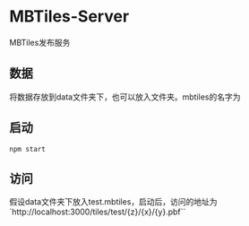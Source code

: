 # MBTiles-Server
MBTiles发布服务

## 数据
将数据存放到data文件夹下，也可以放入文件夹。mbtiles的名字为

## 启动
```
npm start
```

## 访问
假设data文件夹下放入test.mbtiles，启动后，访问的地址为`http://localhost:3000/tiles/test/{z}/{x}/{y}.pbf``
